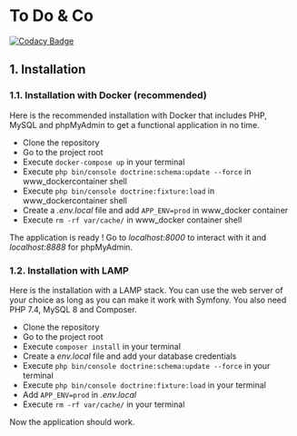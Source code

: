 To Do & Co
========

[![Codacy Badge](https://api.codacy.com/project/badge/Grade/6de9261137d34ae0b819fe39d9812984)](https://app.codacy.com/gh/briandidierjean/projet8-da-php-symfony-oc?utm_source=github.com&utm_medium=referral&utm_content=briandidierjean/projet8-da-php-symfony-oc&utm_campaign=Badge_Grade_Settings)

## 1. Installation

### 1.1. Installation with Docker (recommended)

Here is the recommended installation with Docker that includes PHP, MySQL and phpMyAdmin to get a functional application in no
time.

-  Clone the repository
-  Go to the project root
-  Execute `docker-compose up` in your terminal
-  Execute `php bin/console doctrine:schema:update --force` in www_dockercontainer shell
-  Execute `php bin/console doctrine:fixture:load` in www_dockercontainer shell
-  Create a *.env.local* file and add `APP_ENV=prod` in www_docker container
-  Execute `rm -rf var/cache/` in www_docker container shell

The application is ready ! Go to *localhost:8000* to interact with it and *localhost:8888* for phpMyAdmin.

### 1.2. Installation with LAMP

Here is the installation with a LAMP stack. You can use the web server of your choice as long as you can make it work
with Symfony. You also need PHP 7.4, MySQL 8 and Composer.

-  Clone the repository
-  Go to the project root
-  Execute `composer install` in your terminal
-  Create a *env.local* file and add your database credentials
-  Execute `php bin/console doctrine:schema:update --force` in your terminal
-  Execute `php bin/console doctrine:fixture:load` in your terminal
-  Add `APP_ENV=prod` in *.env.local*
-  Execute `rm -rf var/cache/` in your terminal

Now the application should work.
